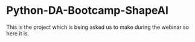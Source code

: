 # Python-DA-Bootcamp-ShapeAI
This is the project which is being asked us to make during the webinar so here it is. 
